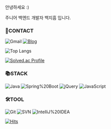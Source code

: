 

안녕하세요 :)  

주니어 백엔드 개발자 백지흠 입니다.

### 📢CONTACT
![Gmail](https://img.shields.io/badge/dragon2009t@gmail.com-EA4335?&style=flat&logo=Gmail&logoColor=white)
[![Blog](https://img.shields.io/badge/Blog-000000?&style=flat&logo=Tistory&logoColor=white)](https://heum-ji.tistory.com)

![Top Langs](https://github-readme-stats.vercel.app/api/top-langs/?username=heum-ji&layout=compact)

[![Solved.ac Profile](http://mazassumnida.wtf/api/v2/generate_badge?boj=dragon2009t)](https://solved.ac/dragon2009t/)

### 📚STACK
![Java](https://img.shields.io/badge/Java-007396?&style=flat&logo=OpenJDK&logoColor=white)
![Spring%20Boot](https://img.shields.io/badge/Spring%20Boot-6DB33F?&style=flat&logo=Spring%20Boot&logoColor=white)
![jQuery](https://img.shields.io/badge/jQuery-0769AD?&style=flat&logo=jQuery&logoColor=white)
![JavaScript](https://img.shields.io/badge/JavaScript-F7DF1E?&style=flat&logo=JavaScript&logoColor=white)

### 🛠TOOL
![Git](https://img.shields.io/badge/Git-F05032?&style=flat&logo=Git&logoColor=white)
![SVN](https://img.shields.io/badge/SVN-809CC9?&style=flat&logo=Subversion&logoColor=white)
![IntelliJ%20IDEA](https://img.shields.io/badge/IntelliJ%20IDEA-000000?&style=flat&logo=IntelliJ%20IDEA&logoColor=white)

[![Hits](https://hits.seeyoufarm.com/api/count/incr/badge.svg?url=https%3A%2F%2Fgithub.com%2Fheum-ji%2Fhit-counter&count_bg=%2379C83D&title_bg=%23555555&icon=&icon_color=%23E7E7E7&title=hits&edge_flat=false)](https://hits.seeyoufarm.com)
